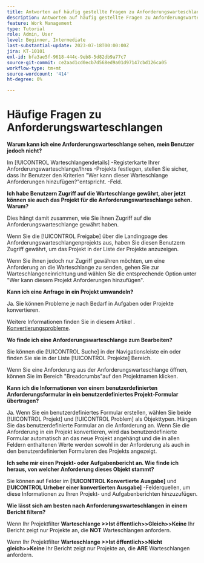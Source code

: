 ```yaml
---
title: Antworten auf häufig gestellte Fragen zu Anforderungswarteschlangen
description: Antworten auf häufig gestellte Fragen zu Anforderungswarteschlangen in [!DNL  Workfront].
feature: Work Management
type: Tutorial
role: Admin, User
level: Beginner, Intermediate
last-substantial-update: 2023-07-18T00:00:00Z
jira: KT-10101
exl-id: bfa3ae5f-9618-444c-9eb8-5d82db9a77c7
source-git-commit: ce2aad1cd0ecb7d568ed9a01d97147cbd126ca05
workflow-type: tm+mt
source-wordcount: '414'
ht-degree: 0%

---
```


# Häufige Fragen zu Anforderungswarteschlangen

**Warum kann ich eine Anforderungswarteschlange sehen, mein Benutzer jedoch nicht?**

Im [!UICONTROL Warteschlangendetails] -Registerkarte Ihrer Anforderungswarteschlange/Ihres -Projekts festlegen, stellen Sie sicher, dass Ihr Benutzer den Kriterien &quot;Wer kann dieser Warteschlange Anforderungen hinzufügen?&quot;entspricht. -Feld.

**Ich habe Benutzern Zugriff auf die Warteschlange gewährt, aber jetzt können sie auch das Projekt für die Anforderungswarteschlange sehen. Warum?**

Dies hängt damit zusammen, wie Sie ihnen Zugriff auf die Anforderungswarteschlange gewährt haben.

Wenn Sie die [!UICONTROL Freigabe] über die Landingpage des Anforderungswarteschlangenprojekts aus, haben Sie diesen Benutzern Zugriff gewährt, um das Projekt in der Liste der Projekte anzuzeigen.

Wenn Sie ihnen jedoch nur Zugriff gewähren möchten, um eine Anforderung an die Warteschlange zu senden, gehen Sie zur Warteschlangeneinrichtung und wählen Sie die entsprechende Option unter &quot;Wer kann diesem Projekt Anforderungen hinzufügen&quot;.

**Kann ich eine Anfrage in ein Projekt umwandeln?**

Ja. Sie können Probleme je nach Bedarf in Aufgaben oder Projekte konvertieren.

Weitere Informationen finden Sie in diesem Artikel . [Konvertierungsprobleme](https://experienceleague.adobe.com/docs/workfront/using/manage-work/issues/convert-issues/convert-issues-overview.html?lang=en).

**Wo finde ich eine Anforderungswarteschlange zum Bearbeiten?**

Sie können die [!UICONTROL Suche] in der Navigationsleiste ein oder finden Sie sie in der Liste [!UICONTROL Projekte] Bereich.

Wenn Sie eine Anforderung aus der Anforderungswarteschlange öffnen, können Sie im Bereich &quot;Breadcrumbs&quot;auf den Projektnamen klicken.

**Kann ich die Informationen von einem benutzerdefinierten Anforderungsformular in ein benutzerdefiniertes Projekt-Formular übertragen?**

Ja. Wenn Sie ein benutzerdefiniertes Formular erstellen, wählen Sie beide [!UICONTROL Projekt] und [!UICONTROL Problem] als Objekttypen. Hängen Sie das benutzerdefinierte Formular an die Anforderung an. Wenn Sie die Anforderung in ein Projekt konvertieren, wird das benutzerdefinierte Formular automatisch an das neue Projekt angehängt und die in allen Feldern enthaltenen Werte werden sowohl in der Anforderung als auch in den benutzerdefinierten Formularen des Projekts angezeigt.

**Ich sehe mir einen Projekt- oder Aufgabenbericht an. Wie finde ich heraus, von welcher Anforderung dieses Objekt stammt?**

Sie können auf Felder im **[!UICONTROL Konvertierte Ausgabe]** und **[!UICONTROL Urheber einer konvertierten Ausgabe]** -Felderquellen, um diese Informationen zu Ihren Projekt- und Aufgabenberichten hinzuzufügen.

**Wie lässt sich am besten nach Anforderungswarteschlangen in einem Bericht filtern?**

Wenn Ihr Projektfilter **Warteschlange >>Ist öffentlich>>Gleich>>Keine** Ihr Bericht zeigt nur Projekte an, die **NOT** Warteschlangen anfordern.

Wenn Ihr Projektfilter **Warteschlange >>Ist öffentlich>>Nicht gleich>>Keine** Ihr Bericht zeigt nur Projekte an, die **ARE** Warteschlangen anfordern.
